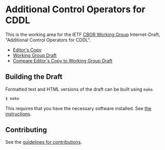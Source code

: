 # Additional Control Operators for CDDL

This is the working area for the IETF [CBOR Working Group](https://datatracker.ietf.org/wg/cbor/documents/) Internet-Draft, "Additional Control Operators for CDDL".

* [Editor's Copy](https://cbor-wg.github.io/cddl-control/#go.draft-ietf-cbor-cddl-control.html)
* [Working Group Draft](https://tools.ietf.org/html/draft-ietf-cbor-cddl-control)
* [Compare Editor's Copy to Working Group Draft](https://cbor-wg.github.io/cddl-control/#go.draft-ietf-cbor-cddl-control.diff)

## Building the Draft

Formatted text and HTML versions of the draft can be built using `make`.

```sh
$ make
```

This requires that you have the necessary software installed.  See
[the instructions](https://github.com/martinthomson/i-d-template/blob/master/doc/SETUP.md).


## Contributing

See the
[guidelines for contributions](https://github.com/cbor-wg/cddl-control/blob/main/CONTRIBUTING.md).
